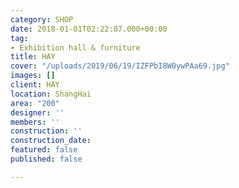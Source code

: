 ```yaml
---
category: SHOP
date: 2018-01-01T02:22:07.000+00:00
tag:
- Exhibition hall & furniture
title: HAY
cover: "/uploads/2019/06/19/IZFPbI8W0ywPAa69.jpg"
images: []
client: HAY
location: ShangHai
area: "200"
designer: ''
members: ''
construction: ''
construction_date: 
featured: false
published: false

---
```

